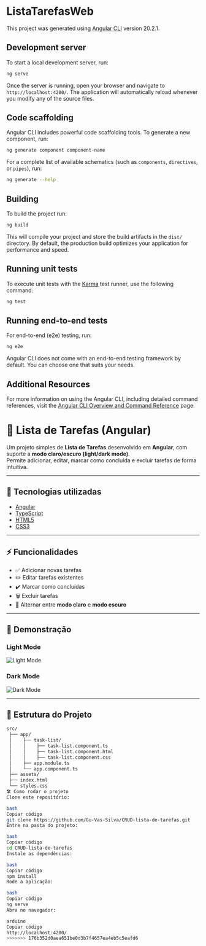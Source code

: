 
# ListaTarefasWeb

This project was generated using [Angular CLI](https://github.com/angular/angular-cli) version 20.2.1.

## Development server

To start a local development server, run:

```bash
ng serve
```

Once the server is running, open your browser and navigate to `http://localhost:4200/`. The application will automatically reload whenever you modify any of the source files.

## Code scaffolding

Angular CLI includes powerful code scaffolding tools. To generate a new component, run:

```bash
ng generate component component-name
```

For a complete list of available schematics (such as `components`, `directives`, or `pipes`), run:

```bash
ng generate --help
```

## Building

To build the project run:

```bash
ng build
```

This will compile your project and store the build artifacts in the `dist/` directory. By default, the production build optimizes your application for performance and speed.

## Running unit tests

To execute unit tests with the [Karma](https://karma-runner.github.io) test runner, use the following command:

```bash
ng test
```

## Running end-to-end tests

For end-to-end (e2e) testing, run:

```bash
ng e2e
```

Angular CLI does not come with an end-to-end testing framework by default. You can choose one that suits your needs.

## Additional Resources

For more information on using the Angular CLI, including detailed command references, visit the [Angular CLI Overview and Command Reference](https://angular.dev/tools/cli) page.
# 📝 Lista de Tarefas (Angular)

Um projeto simples de **Lista de Tarefas** desenvolvido em **Angular**, com suporte a **modo claro/escuro (light/dark mode)**.  
Permite adicionar, editar, marcar como concluída e excluir tarefas de forma intuitiva.

---

## 🚀 Tecnologias utilizadas

- [Angular](https://angular.io/)
- [TypeScript](https://www.typescriptlang.org/)
- [HTML5](https://developer.mozilla.org/pt-BR/docs/Web/HTML)
- [CSS3](https://developer.mozilla.org/pt-BR/docs/Web/CSS)

---

## ⚡ Funcionalidades

- ✅ Adicionar novas tarefas  
- ✏️ Editar tarefas existentes  
- ✔️ Marcar como concluídas  
- 🗑️ Excluir tarefas  
- 🌙 Alternar entre **modo claro** e **modo escuro**   

---

## 📸 Demonstração

### Light Mode
![Light Mode](./screenshots/light-mode.png)

### Dark Mode
![Dark Mode](./screenshots/dark-mode.png)

---

## 📂 Estrutura do Projeto

```bash
src/
 ├── app/
 │    ├── task-list/
 │    │    ├── task-list.component.ts
 │    │    ├── task-list.component.html
 │    │    ├── task-list.component.css
 │    ├── app.module.ts
 │    └── app.component.ts
 ├── assets/
 ├── index.html
 └── styles.css
🛠️ Como rodar o projeto
Clone este repositório:

bash
Copiar código
git clone https://github.com/Gu-Vas-Silva/CRUD-lista-de-tarefas.git
Entre na pasta do projeto:

bash
Copiar código
cd CRUD-lista-de-tarefas
Instale as dependências:

bash
Copiar código
npm install
Rode a aplicação:

bash
Copiar código
ng serve
Abra no navegador:

arduino
Copiar código
http://localhost:4200/
>>>>>>> 176b352d0aea651be0d3b7f4657ea4eb5c5eafd6
